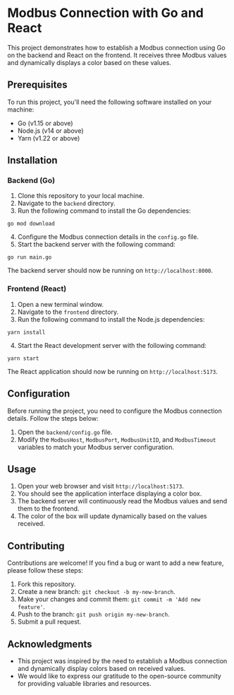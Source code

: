 # Modbus Connection with Go and React

This project demonstrates how to establish a Modbus connection using Go on the backend and React on the frontend. It receives three Modbus values and dynamically displays a color based on these values.

## Prerequisites

To run this project, you'll need the following software installed on your machine:

- Go (v1.15 or above)
- Node.js (v14 or above)
- Yarn (v1.22 or above)

## Installation

### Backend (Go)

1. Clone this repository to your local machine.
2. Navigate to the `backend` directory.
3. Run the following command to install the Go dependencies:

```shell
go mod download
```

4. Configure the Modbus connection details in the `config.go` file.
5. Start the backend server with the following command:

```shell
go run main.go
```

The backend server should now be running on `http://localhost:8000`.

### Frontend (React)

1. Open a new terminal window.
2. Navigate to the `frontend` directory.
3. Run the following command to install the Node.js dependencies:

```shell
yarn install
```

4. Start the React development server with the following command:

```shell
yarn start
```

The React application should now be running on `http://localhost:5173`.

## Configuration

Before running the project, you need to configure the Modbus connection details. Follow the steps below:

1. Open the `backend/config.go` file.
2. Modify the `ModbusHost`, `ModbusPort`, `ModbusUnitID`, and `ModbusTimeout` variables to match your Modbus server configuration.

## Usage

1. Open your web browser and visit `http://localhost:5173`.
2. You should see the application interface displaying a color box.
3. The backend server will continuously read the Modbus values and send them to the frontend.
4. The color of the box will update dynamically based on the values received.

## Contributing

Contributions are welcome! If you find a bug or want to add a new feature, please follow these steps:

1. Fork this repository.
2. Create a new branch: `git checkout -b my-new-branch`.
3. Make your changes and commit them: `git commit -m 'Add new feature'`.
4. Push to the branch: `git push origin my-new-branch`.
5. Submit a pull request.

## Acknowledgments

- This project was inspired by the need to establish a Modbus connection and dynamically display colors based on received values.
- We would like to express our gratitude to the open-source community for providing valuable libraries and resources.
